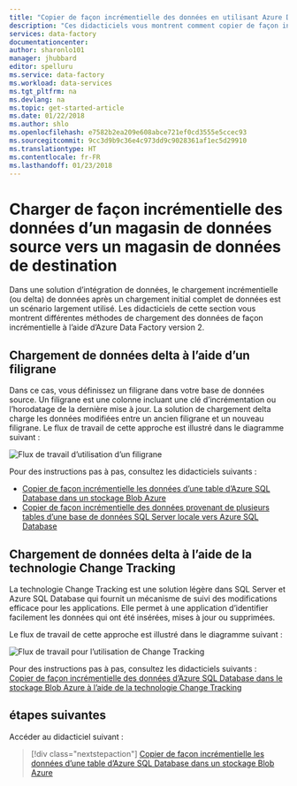 ```yaml
---
title: "Copier de façon incrémentielle des données en utilisant Azure Data Factory | Microsoft Docs"
description: "Ces didacticiels vous montrent comment copier de façon incrémentielle des données d’un magasin de données source dans un magasin de données de destination. Dans le premier, les données sont copiées à partir d’une table."
services: data-factory
documentationcenter: 
author: sharonlo101
manager: jhubbard
editor: spelluru
ms.service: data-factory
ms.workload: data-services
ms.tgt_pltfrm: na
ms.devlang: na
ms.topic: get-started-article
ms.date: 01/22/2018
ms.author: shlo
ms.openlocfilehash: e7582b2ea209e608abce721ef0cd3555e5ccec93
ms.sourcegitcommit: 9cc3d9b9c36e4c973dd9c9028361af1ec5d29910
ms.translationtype: HT
ms.contentlocale: fr-FR
ms.lasthandoff: 01/23/2018
---
```

# <a name="incrementally-load-data-from-a-source-data-store-to-a-destination-data-store"></a>Charger de façon incrémentielle des données d’un magasin de données source vers un magasin de données de destination

Dans une solution d’intégration de données, le chargement incrémentielle (ou delta) de données après un chargement initial complet de données est un scénario largement utilisé. Les didacticiels de cette section vous montrent différentes méthodes de chargement des données de façon incrémentielle à l’aide d’Azure Data Factory version 2.

## <a name="delta-data-loading-by-using-a-watermark"></a>Chargement de données delta à l’aide d’un filigrane
Dans ce cas, vous définissez un filigrane dans votre base de données source. Un filigrane est une colonne incluant une clé d’incrémentation ou l’horodatage de la dernière mise à jour. La solution de chargement delta charge les données modifiées entre un ancien filigrane et un nouveau filigrane. Le flux de travail de cette approche est illustré dans le diagramme suivant : 

![Flux de travail d’utilisation d’un filigrane](media/tutorial-incremental-copy-overview/workflow-using-watermark.png)

Pour des instructions pas à pas, consultez les didacticiels suivants : 

- [Copier de façon incrémentielle les données d’une table d’Azure SQL Database dans un stockage Blob Azure](tutorial-incremental-copy-powershell.md)
- [Copier de façon incrémentielle des données provenant de plusieurs tables d’une base de données SQL Server locale vers Azure SQL Database](tutorial-incremental-copy-multiple-tables-powershell.md)


## <a name="delta-data-loading-by-using-the-change-tracking-technology"></a>Chargement de données delta à l’aide de la technologie Change Tracking
La technologie Change Tracking est une solution légère dans SQL Server et Azure SQL Database qui fournit un mécanisme de suivi des modifications efficace pour les applications. Elle permet à une application d’identifier facilement les données qui ont été insérées, mises à jour ou supprimées. 

Le flux de travail de cette approche est illustré dans le diagramme suivant :

![Flux de travail pour l’utilisation de Change Tracking](media/tutorial-incremental-copy-overview/workflow-using-change-tracking.png)

Pour des instructions pas à pas, consultez les didacticiels suivants : <br/>
[Copier de façon incrémentielle des données d’Azure SQL Database dans le stockage Blob Azure à l’aide de la technologie Change Tracking](tutorial-incremental-copy-change-tracking-feature-powershell.md)


## <a name="next-steps"></a>étapes suivantes
Accéder au didacticiel suivant : 

> [!div class="nextstepaction"]
>[Copier de façon incrémentielle les données d’une table d’Azure SQL Database dans un stockage Blob Azure](tutorial-incremental-copy-powershell.md)
